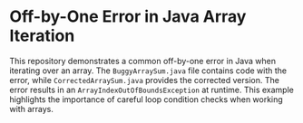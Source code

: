 # Off-by-One Error in Java Array Iteration

This repository demonstrates a common off-by-one error in Java when iterating over an array. The `BuggyArraySum.java` file contains code with the error, while `CorrectedArraySum.java` provides the corrected version.  The error results in an `ArrayIndexOutOfBoundsException` at runtime.  This example highlights the importance of careful loop condition checks when working with arrays.